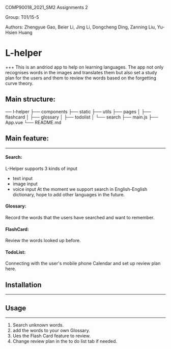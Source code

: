 COMP90018_2021_SM2 Assignments 2 

Group: T01/15-5

Authors: Zhengyue Gao, Beier Li, Jing Li, Dongcheng Ding, Zanning Liu, Yu-Hsien Huang

# L-helper
+++
This is an andriod app to help on learning languages. 
The app not only recognises words in the images and translates them but also set a study plan for the users and them to review the words based on the forgetting curve theory.

## Main structure:

── l-helper 
   ├── components
   ├── static
   ├── utils
   ├── pages
   │   ├── flashcard
   │   ├── glossary
   │   ├── todolist
   │   └── search
   ├── main.js
   ├── App.vue
   └── README.md
   
   
## Main feature:
---
#### Search:
L-Helper supports 3 kinds of input 
  * text input
  * image input
  * voice input
At the moment we support search in English-English dictionary, hope to add other languages in the future.

#### Glossary:
Record the words that the users have searched and want to remember.

#### FlashCard:
Review the words looked up before.

#### TodoList:
Connecting with the user's mobile phone Calendar and set up review plan here.

## Installation
---


## Usage
---
1. Search unknown words.
2. add the words to your own Glossary.
3. Ues the Flash Card feature to review.
4. Change review plan in the to do list tab if needed.
